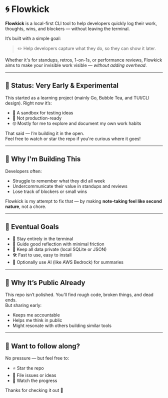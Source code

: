 # 🌀 Flowkick

**Flowkick** is a local-first CLI tool to help developers quickly log their work, thoughts, wins, and blockers — without leaving the terminal.

It’s built with a simple goal:  
> ✏️ Help developers capture what they do, so they can show it later.

Whether it's for standups, retros, 1-on-1s, or performance reviews, Flowkick aims to make your invisible work visible — *without adding overhead*.

---

## 🚧 Status: Very Early & Experimental

This started as a learning project (mainly Go, Bubble Tea, and TUI/CLI design). Right now it’s:

- 🧪 A sandbox for testing ideas
- 🧼 Not production-ready
- 🤓 Mostly for me to explore and document my own work habits

That said — I’m building it in the open.  
Feel free to watch or star the repo if you're curious where it goes!

---

## 🧭 Why I'm Building This

Developers often:
- Struggle to remember what they did all week
- Undercommunicate their value in standups and reviews
- Lose track of blockers or small wins

Flowkick is my attempt to fix that — by making **note-taking feel like second nature**, not a chore.

---

## 🎯 Eventual Goals

- 🚀 Stay entirely in the terminal
- 🧠 Guide good reflection with minimal friction
- 🔐 Keep all data private (local SQLite or JSON)
- 🛠️ Fast to use, easy to install
- 🤖 Optionally use AI (like AWS Bedrock) for summaries

---

## 🙏 Why It’s Public Already

This repo isn’t polished. You’ll find rough code, broken things, and dead ends.  
But sharing early:
- Keeps me accountable
- Helps me think in public
- Might resonate with others building similar tools

---

## 👀 Want to follow along?

No pressure — but feel free to:
- ⭐ Star the repo
- 🐛 File issues or ideas
- 🍿 Watch the progress

Thanks for checking it out 🙌

